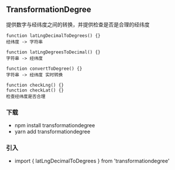 ## TransformationDegree
 提供数字与经纬度之间的转换，并提供检查是否是合理的经纬度

 ```
 function latLngDecimalToDegrees() {}
 经纬度 -> 字符串

 function latLngDegreesToDecimal() {}
 字符串 -> 经纬度

 function convertToDegree() {}
 字符串 -> 经纬度 实时转换

 function checkLng() {}
 function checkLat() {}
 检查经纬度是否合理
 ```

 ### 下载
 * npm install transformationdegree
 * yarn add transformationdegree

 ### 引入
 * import { latLngDecimalToDegrees } from 'transformationdegree'
